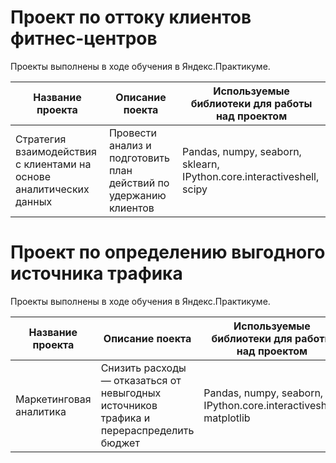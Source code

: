 # Проект по оттоку клиентов фитнес-центров

Проекты выполнены в ходе обучения в Яндекс.Практикуме. 

Название проекта |  Описание поекта |  Используемые библиотеки для работы над проектом
  --- | --- | ---
  Стратегия взаимодействия с клиентами на основе аналитических данных | Провести анализ и подготовить план действий по удержанию клиентов | Pandas, numpy, seaborn, sklearn, IPython.core.interactiveshell, scipy
# Проект по определению выгодного источника трафика

Проекты выполнены в ходе обучения в Яндекс.Практикуме. 

Название проекта |  Описание поекта |  Используемые библиотеки для работы над проектом
  --- | --- | ---
Маркетинговая аналитика |  Снизить расходы — отказаться от невыгодных источников трафика и перераспределить бюджет | Pandas, numpy, seaborn, IPython.core.interactiveshell, matplotlib

